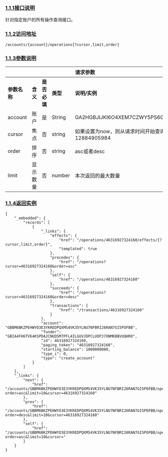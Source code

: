 ### [1.1.1接口说明]()

针对指定账户的所有操作查询接口。

### [1.1.2访问地址]()

```
/accounts/{account}/operations{?cursor,limit,order}
```

### [1.1.3参数说明]()

|  |  |  |  | **请求参数** |
| :--- | :--- | :--- | :--- | :--- |
| **参数名称** | **含义** | **是否必填** | **类型** | **说明/实例** |
| account | 账户 | 是 | String | GA2HGBJIJKI6O4XEM7CZWY5PS6GKSXL6D34ERAJYQSPYA6X6AI7HYW36 |
| cursor | 焦点 | 否 | string | 如果设置为now，则从请求时间开始查询，否则从设置的时间点开始查询，例如：12884905984 |
| order | 排序 | 否 | string | asc或者desc |
| limit | 显示数量 | 否 | number | 本次返回的最大数量 |



### [1.1.4返回实例]()

```
{
    "_embedded": {
        "records": [
            {
                "_links": {
                    "effects": {
                        "href": "/operations/46316927324160/effects/{?cursor,limit,order}",
                        "templated": true
                    },
                    "precedes": {
                        "href": "/operations?cursor=46316927324160&order=asc"
                    },
                    "self": {
                        "href": "/operations/46316927324160"
                    },
                    "succeeds": {
                        "href": "/operations?cursor=46316927324160&order=desc"
                    },
                    "transactions": {
                        "href": "/transactions/46316927324160"
                    }
                },
                "account": "GBBM6BKZPEHWYO3E3YKREDPQXMS4VK35YLNU7NFBRI26RAN7GI5POFBB",
                "funder": "GBIA4FH6TV64KSPDAJCNUQSM7PFL4ILGUVJDPCLUOPJ7ONMKBBVUQHRO",
                "id": 46316927324160,
                "paging_token": "46316927324160",
                "starting_balance": 1000000000,
                "type_i": 0,
                "type": "create_account"
            }
        ]
    },
    "_links": {
        "next": {
            "href": "/accounts/GBBM6BKZPEHWYO3E3YKREDPQXMS4VK35YLNU7NFBRI26RAN7GI5POFBB/operations?order=asc&limit=10&cursor=46316927324160"
        },
        "prev": {
            "href": "/accounts/GBBM6BKZPEHWYO3E3YKREDPQXMS4VK35YLNU7NFBRI26RAN7GI5POFBB/operations?order=desc&limit=10&cursor=46316927324160"
        },
        "self": {
            "href": "/accounts/GBBM6BKZPEHWYO3E3YKREDPQXMS4VK35YLNU7NFBRI26RAN7GI5POFBB/operations?order=asc&limit=10&cursor="
        }
    }
}
```



